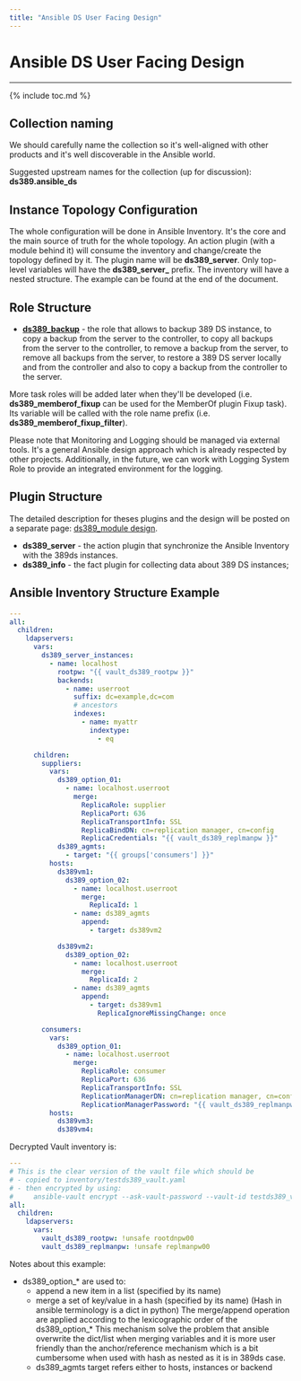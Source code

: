 ```yaml
---
title: "Ansible DS User Facing Design"
---
```


# Ansible DS User Facing Design

-----------------------

{% include toc.md %}

Collection naming
-------

We should carefully name the collection so it's well-aligned with other products and it's well discoverable in the Ansible world.

Suggested upstream names for the collection (up for discussion):
**ds389.ansible_ds**

Instance Topology Configuration
-------

The whole configuration will be done in Ansible Inventory. It's the core and the main source of truth for the whole topology.
An action plugin (with a module behind it) will consume the inventory and change/create the topology defined by it. The plugin name will be **ds389_server**. Only top-level variables will have the **ds389_server_** prefix. The inventory will have a nested structure. The example can be found at the end of the document.


Role Structure
------------------------------

- **[ds389_backup](ansible-backup-role.html)** - the role that allows to backup 389 DS instance, to copy a backup from the server to the controller, to copy all backups from the server to the controller, to remove a backup from the server, to remove all backups from the server, to restore a 389 DS server locally and from the controller and also to copy a backup from the controller to the server.

More task roles will be added later when they'll be developed (i.e. **ds389_memberof_fixup** can be used for the MemberOf plugin Fixup task). Its variable will be called with the role name prefix (i.e. **ds389_memberof_fixup_filter**).

Please note that Monitoring and Logging should be managed via external tools. It's a general Ansible design approach which is already respected by other projects.
Additionally, in the future, we can work with Logging System Role to provide an integrated environment for the logging.

## Plugin Structure

The detailed description for theses plugins and the design will be posted on a separate page: [ds389_module design](ansible-ds389-module.md).

- **ds389_server** - the action plugin that synchronize the Ansible Inventory with the 389ds instances.
- **ds389_info** - the fact plugin for collecting data about 389 DS instances;

Ansible Inventory Structure Example
---------------------------

```YAML
---
all:
  children:
    ldapservers:
      vars:
        ds389_server_instances:
          - name: localhost
            rootpw: "{{ vault_ds389_rootpw }}"
            backends:
              - name: userroot
                suffix: dc=example,dc=com
                # ancestors
                indexes:
                  - name: myattr
                    indextype:
                      - eq

      children:
        suppliers:
          vars:
            ds389_option_01:
              - name: localhost.userroot
                merge:
                  ReplicaRole: supplier
                  ReplicaPort: 636
                  ReplicaTransportInfo: SSL
                  ReplicaBindDN: cn=replication manager, cn=config
                  ReplicaCredentials: "{{ vault_ds389_replmanpw }}"
            ds389_agmts:
              - target: "{{ groups['consumers'] }}"
          hosts:
            ds389vm1:
              ds389_option_02:
                - name: localhost.userroot
                  merge:
                    ReplicaId: 1
                - name: ds389_agmts
                  append:
                    - target: ds389vm2

            ds389vm2:
              ds389_option_02:
                - name: localhost.userroot
                  merge:
                    ReplicaId: 2
                - name: ds389_agmts
                  append:
                    - target: ds389vm1
                      ReplicaIgnoreMissingChange: once

        consumers:
          vars:
            ds389_option_01:
              - name: localhost.userroot
                merge:
                  ReplicaRole: consumer
                  ReplicaPort: 636
                  ReplicaTransportInfo: SSL
                  ReplicationManagerDN: cn=replication manager, cn=config
                  ReplicationManagerPassword: "{{ vault_ds389_replmanpw }}"
          hosts:
            ds389vm3:
            ds389vm4:
```

Decrypted Vault inventory is:

```YAML
---
# This is the clear version of the vault file which should be
# - copied to inventory/testds389_vault.yaml
# - then encrypted by using:
#     ansible-vault encrypt --ask-vault-password --vault-id testds389_vault testds389_vault.yaml
all:
  children:
    ldapservers:
      vars:
        vault_ds389_rootpw: !unsafe rootdnpw00
        vault_ds389_replmanpw: !unsafe replmanpw00
```

Notes about this example:

- ds389_option_* are used to:
  - append a new item in a list (specified by its name)
  - merge a set of key/value in a hash (specified by its name)
    (Hash in ansible terminology is a dict in python)
    The merge/append operation are applied according to the lexicographic order of the
    ds389_option_*
    This mechanism solve the problem that ansible overwrite the dict/list when merging
    variables and it is more user friendly than the anchor/reference mechanism which
    is a bit cumbersome when used with hash as nested as it is in 389ds case.
  - ds389_agmts target refers either to hosts, instances or backend
